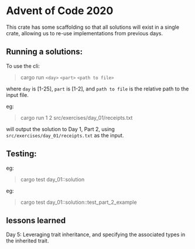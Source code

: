 # Advent of Code 2020

This crate has some scaffolding so that all solutions will exist in a single crate, allowing us to re-use
implementations from previous days.

## Running a solutions:
To use the cli:

> cargo run `<day>` `<part>` `<path to file>`

where `day` is [1-25], `part` is [1-2], and `path to file` is the relative path to the input file.

eg:

>cargo run 1 2 src/exercises/day_01/receipts.txt

will output the solution to Day 1, Part 2, using `src/exercises/day_01/receipts.txt` as the input.

## Testing:

eg:
> cargo test day_01::solution

eg:
> cargo test day_01::solution::test_part_2_example


## lessons learned

Day 5: Leveraging trait inheritance, and specifying the associated types in the inherited trait.